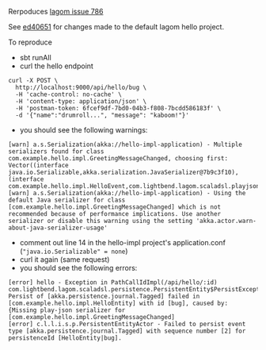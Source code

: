 Rerpoduces [lagom issue 786](https://github.com/lagom/lagom/issues/786)

See [ed40651](https://github.com/crfeliz/lagom-issue-786-repro/commit/ed4065186e727adcc885e1f75482ef4091a16fa6) for changes made to the default lagom hello project. 

To reproduce
- sbt runAll
- curl the hello endpoint
```
curl -X POST \
  http://localhost:9000/api/hello/bug \
  -H 'cache-control: no-cache' \
  -H 'content-type: application/json' \
  -H 'postman-token: 6fcef9df-7bd0-04b3-f808-7bcdd586183f' \
  -d '{"name":"drumroll...", "message": "kaboom!"}'
```
- you should see the following warnings:
```
[warn] a.s.Serialization(akka://hello-impl-application) - Multiple serializers found for class com.example.hello.impl.GreetingMessageChanged, choosing first: Vector((interface java.io.Serializable,akka.serialization.JavaSerializer@7b9c3f10), (interface com.example.hello.impl.HelloEvent,com.lightbend.lagom.scaladsl.playjson.PlayJsonSerializer@6f2d0596))
[warn] a.s.Serialization(akka://hello-impl-application) - Using the default Java serializer for class [com.example.hello.impl.GreetingMessageChanged] which is not recommended because of performance implications. Use another serializer or disable this warning using the setting 'akka.actor.warn-about-java-serializer-usage'
```
- comment out line 14 in the hello-impl project's application.conf (`"java.io.Serializable" = none`)
- curl it again (same request)
- you should see the following errors:
```
[error] hello - Exception in PathCallIdImpl(/api/hello/:id)
com.lightbend.lagom.scaladsl.persistence.PersistentEntity$PersistException: Persist of [akka.persistence.journal.Tagged] failed in [com.example.hello.impl.HelloEntity] with id [bug], caused by: {Missing play-json serializer for [com.example.hello.impl.GreetingMessageChanged]
[error] c.l.l.i.s.p.PersistentEntityActor - Failed to persist event type [akka.persistence.journal.Tagged] with sequence number [2] for persistenceId [HelloEntity|bug].
```
